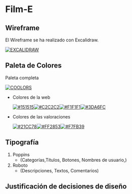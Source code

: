 # Film-E

## Wireframe

El Wireframe se ha realizado con Excalidraw.

[![EXCALIDRAW](https://img.shields.io/badge/excalidraw-%235b57d1.svg?style=for-the-badge)](https://excalidraw.com/)

## Paleta de Colores

Paleta completa

[![COOLORS](https://img.shields.io/badge/coolors-%234285F4.svg?style=for-the-badge)](https://coolors.co/151515-c2c2c2-f1f1f1-3da6fc-21cc78-f7fb39-ff2853)

- Colores de la web

  [![#151515](https://img.shields.io/badge/%23151515-151515?style=for-the-badge)](https://www.color-hex.com/color/151515)[![#C2C2C2](https://img.shields.io/badge/%23C2C2C2-C2C2C2?style=for-the-badge)](https://www.color-hex.com/color/C2C2C2)[![#F1F1F1](https://img.shields.io/badge/%23F1F1F1-F1F1F1?style=for-the-badge)](https://www.color-hex.com/color/F1F1F1)[![#3DA6FC](https://img.shields.io/badge/%233DA6FC-3DA6FC?style=for-the-badge)](https://www.color-hex.com/color/3DA6FC)

- Colores de las valoraciones

  [![#21CC78](https://img.shields.io/badge/%2321CC78-21CC78?style=for-the-badge)](https://www.color-hex.com/color/21CC78)[![#FF2853](https://img.shields.io/badge/%23FF2853-FF2853?style=for-the-badge)](https://www.color-hex.com/color/FF2853)[![#F7FB39](https://img.shields.io/badge/%23F7FB39-F7FB39?style=for-the-badge)](https://www.color-hex.com/color/F7FB39)

## Tipografía

1. Poppins
   - (Categorías,Títulos, Botones, Nombres de usuario,)
2. Roboto
   - (Descripciones, Textos, Comentarios)

## Justificación de decisiones de diseño
